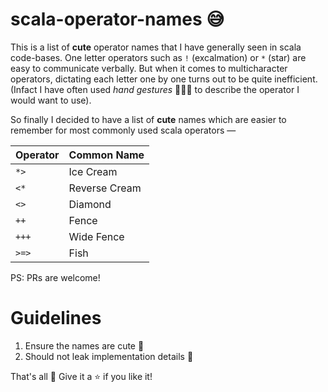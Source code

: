 # scala-operator-names 😅

This is a list of **cute** operator names that I have generally seen in scala code-bases. 
One letter operators such as `!` (excalmation) or `*` (star) are easy to communicate verbally. 
But when it comes to multicharacter operators, dictating each letter one by one turns out to be quite inefficient.
(Infact I have often used _hand gestures_ 🖖🤏🤙 to describe the operator I would want to use).

So finally I decided to have a list of **cute** names which are easier to remember for most commonly used scala operators —

| **Operator** | **Common Name** |
| ------------ | --------------- |
| `*>`         | Ice Cream       |
| `<*`         | Reverse Cream   |
| `<>`         | Diamond         |
| `++`         | Fence           |
| `+++`        | Wide Fence      |
| `>=>`        | Fish            |

PS: PRs are welcome!

# Guidelines
1. Ensure the names are cute 🐥
2. Should not leak implementation details 🙅

That's all 🙏
Give it a ⭐ if you like it!
